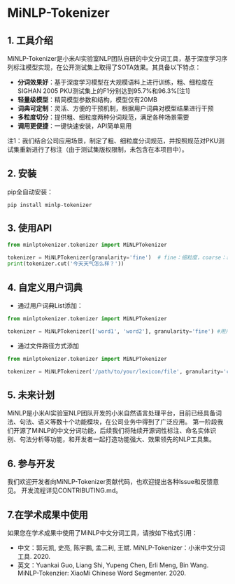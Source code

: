 # MiNLP-Tokenizer

## 1. 工具介绍

MiNLP-Tokenizer是小米AI实验室NLP团队自研的中文分词工具，基于深度学习序列标注模型实现，在公开测试集上取得了SOTA效果。其具备以下特点：
- **分词效果好**：基于深度学习模型在大规模语料上进行训练，粗、细粒度在SIGHAN 2005 PKU测试集上的F1分别达到95.7%和96.3%[注1]
- **轻量级模型**：精简模型参数和结构，模型仅有20MB
- **词典可定制**：灵活、方便的干预机制，根据用户词典对模型结果进行干预
- **多粒度切分**：提供粗、细粒度两种分词规范，满足各种场景需要
- **调用更便捷**：一键快速安装，API简单易用

注1：我们结合公司应用场景，制定了粗、细粒度分词规范，并按照规范对PKU测试集重新进行了标注（由于测试集版权限制，未包含在本项目中）。

## 2. 安装

pip全自动安装：
```
pip install minlp-tokenizer
```

## 3. 使用API

```python
from minlptokenizer.tokenizer import MiNLPTokenizer

tokenizer = MiNLPTokenizer(granularity='fine')  # fine：细粒度，coarse：粗粒度，默认为细粒度
print(tokenizer.cut('今天天气怎么样？'))
```

## 4. 自定义用户词典

- 通过用户词典List添加：
 ```python
from minlptokenizer.tokenizer import MiNLPTokenizer

tokenizer = MiNLPTokenizer(['word1', 'word2'], granularity='fine') #用户自定义干预词典传入
 ```

- 通过文件路径方式添加
 ```python
from minlptokenizer.tokenizer import MiNLPTokenizer

tokenizer = MiNLPTokenizer('/path/to/your/lexicon/file', granularity='coarse')  # 构造函数的参数为用户词典路径
 ```
 
## 5. 未来计划

MiNLP是小米AI实验室NLP团队开发的小米自然语言处理平台，目前已经具备词法、句法、语义等数十个功能模块，在公司业务中得到了广泛应用。
第一阶段我们开源了MiNLP的中文分词功能，后续我们将陆续开源词性标注、命名实体识别、句法分析等功能，和开发者一起打造功能强大、效果领先的NLP工具集。

## 6. 参与开发

我们欢迎开发者向MiNLP-Tokenizer贡献代码，也欢迎提出各种Issue和反馈意见。
开发流程详见CONTRIBUTING.md。

## 7.在学术成果中使用

如果您在学术成果中使用了MiNLP中文分词工具，请按如下格式引用：
  - 中文：郭元凯, 史亮, 陈宇鹏, 孟二利, 王斌. MiNLP-Tokenizer：小米中文分词工具. 2020.
  - 英文：Yuankai Guo, Liang Shi, Yupeng Chen, Erli Meng, Bin Wang. MiNLP-Tokenzier: XiaoMi Chinese Word Segmenter. 2020.

